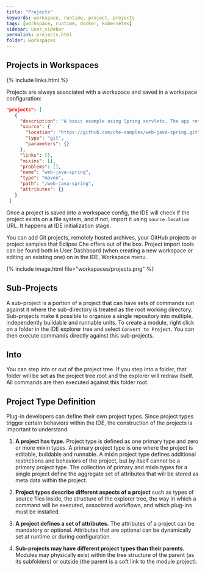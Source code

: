 ```yaml
---
title: "Projects"
keywords: workspace, runtime, project, projects
tags: [workspace, runtime, docker, kubernetes]
sidebar: user_sidebar
permalink: projects.html
folder: workspaces
---
```


## Projects in Workspaces

{% include links.html %}

Projects are always associated with a workspace and saved in a workspace configuration:

```json
"projects": [
   {
     "description": "A basic example using Spring servlets. The app returns values entered into a submit form.",
     "source": {
       "location": "https://github.com/che-samples/web-java-spring.git",
       "type": "git",
       "parameters": {}
     },
     "links": [],
     "mixins": [],
     "problems": [],
     "name": "web-java-spring",
     "type": "maven",
     "path": "/web-java-spring",
     "attributes": {}
   }
 ]
 ```
Once a project is saved into a workspace config, the IDE will check if the project exists on a file system, and if not, import it using `source.location` URL. It happens at IDE initialization stage.

You can add Git projects, remotely hosted archives, your GitHub projects or project samples that Eclipse Che offers out of the box. Project import tools can be found both in User Dashboard (when creating a new workspace or editing an existing one) on in the IDE, Workspace menu.

{% include image.html file="workspaces/projects.png" %}

## Sub-Projects

A sub-project is a portion of a project that can have sets of commands run against it where the sub-directory is treated as the root working directory. Sub-projects make it possible to organize a single repository into multiple, independently buildable and runnable units. To create a module, right click on a folder in the IDE explorer tree and select `Convert to Project`.  You can then execute commands directly against this sub-projects.

## Into  

You can step into or out of the project tree. If you step into a folder, that folder will be set as the project tree root and the explorer will redraw itself. All commands are then executed against this folder root.

## Project Type Definition  

Plug-in developers can define their own project types. Since project types trigger certain behaviors within the IDE, the construction of the projects is important to understand.

1. **A project has type.** Project type is defined as one primary type and zero or more mixin types. A primary project type is one where the project is editable, buildable and runnable. A mixin project type defines additional restrictions and behaviors of the project, but by itself cannot be a primary project type. The collection of primary and mixin types for a single project define the aggregate set of attributes that will be stored as meta data within the project.

2. **Project types describe different aspects of a project** such as types of source files inside, the structure of the explorer tree, the way in which a command will be executed, associated workflows, and which plug-ins must be installed.

3. **A project defines a set of attributes.** The attributes of a project can be mandatory or optional. Attributes that are optional can be dynamically set at runtime or during configuration.

4. **Sub-projects may have different project types than their parents.** Modules may physically exist within the tree structure of the parent (as its subfolders) or outside (the parent is a soft link to the module project).
